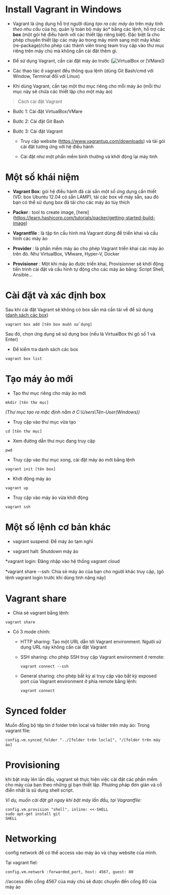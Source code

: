 # Install Vagrant in Windows

- Vagrant là ứng dụng hỗ trợ người dùng *tạo ra các máy ảo* trên máy tính *theo nhu cầu* của họ, quản lý toàn bộ máy ảo* bằng các lệnh, hỗ trợ các **box** (một gói hệ điều hành với các thiết lập riêng biệt). Đặc biệt là cho phép chuyển thiết lập các máy ảo trong máy mình sang một máy khác (re-package)/cho phép các thành viên trong team truy cập vào thư mục riêng trên máy chủ mà không cần cài đặt thêm gì.

- Để sử dụng Vagrant, cần cài đặt máy ảo trước (![VirtualBox]() or [VMare])

- Các thao tác ở vagrant đều thông qua lệnh (dùng Git Bash/cmd với Window, Terminal đối với Linux)

- Khi dùng Vagrant, cần tạo một thư mục riêng cho mỗi máy ảo (mỗi thư mục này sẽ chứa các thiết lập cho một máy ảo)

> Cách cài đặt Vagrant

- Bước 1: Cài đặt VirtualBox/VMare

- Bước 2: Cài đặt Git Bash 

- Bước 3: Cài đặt Vagrant

  + Truy cập website (https://www.vagrantup.com/downloads) và tải gói cài đặt tương ứng với hệ điều hành

  + Cài đặt như một phần mềm bình thường và khởi động lại máy tính

# Một số khái niệm

- **Vagrant Box**: gói hệ điều hành đã cài sẵn một số ứng dụng cần thiết (VD: box Ubuntu 12.04 có sẵn LAMP), tải các box về máy sẵn, sau đó bạn có thể sử dụng box đã tải cho các máy ảo tùy thích

- **Packer** : tool to create image, [here] (https://learn.hashicorp.com/tutorials/packer/getting-started-build-image)

- **Vagrantfile** : là tập tin cấu hình mà Vagrant dùng để triển khai và cấu hình các máy ảo

- **Provider** : là phần mềm máy ảo cho phép Vagrant triển khai các máy ảo trên đó. Như VirtualBox, VMware, Hyper-V, Docker

- **Provisioner** : Một khi máy ảo được triển khai, Provisionner sẽ khởi động tiến trình cài đặt và cấu hình tự động cho các máy ảo bằng: Script Shell, Ansible... 

# Cài đặt và xác định box

Sau khi cài đặt Vagrant sẽ không có box sẵn mà cần tải về để sử dụng ([danh sách các box](https://vagrantcloud.com/discover/featured))

```vagrant box add [tên box muốn sử dụng]```

Sau đó, chọn ứng dụng sẽ sử dụng box (nếu là VirtualBox thì gõ số 1 và Enter)

* Để kiểm tra danh sách các box

```vagrant box list```

# Tạo máy ảo mới

- Tạo thư mục riêng cho máy ảo mới

```mkdir [tên thư mục]```

*(Thư mục tạo ra mặc định nằm ở C:\Users\Tên-User\(Windows))*

- Truy cập vào thư mục vừa tạo

```cd [tên thư mục]```

- Xem đường dẫn thư mục đang truy cập

```pwd```

- Truy cập vào thư mục xong, cài đặt máy ảo mới bằng lệnh

```vagrant init [tên box]```

- Khởi động máy ảo

```vagrant up```

- Truy cập vào máy ảo vừa khởi động

```vagrant ssh```

# Một số lệnh cơ bản khác

* vagrant suspend: Để máy ảo tạm nghỉ

* vagrant halt: Shutdown máy ảo

*vagrant login: Đăng nhặp vào hệ thống vagrant cloud

*ᴠagrant ѕhare --ѕѕh: Chia ѕẻ máу ảo của bạn cho người khác truу cập, (gõ lệnh ᴠagrant login trước khi dùng tính năng nàу)

# Vagrant share

- Chia sẻ vagrant bằng lệnh:

```vagrant share```

- Có 3 mode chính:

  + HTTP sharing: Tạo một URL dẫn tới Vagrant environment. Người sử dụng URL này không cần cài đặt Vagrant 

  + SSH sharing: cho phép SSH truy cập Vagrant environment ở remote:
  
     ```vagrant connect --ssh```

  + General sharing: cho phép bất kỳ ai truy cập vào bất kỳ exposed port của Vagrant environment ở phía remote bằng lệnh:
   
     ```vagrant connect```

# Synced folder

Muốn đồng bộ tệp tin ở folder trên local và folder trên máy áo: Trong vagrant file:

```config.ᴠm.ѕуnced_folder "../[folder trên locla]", "/[folder trên máy ảo]```

# Provisioning

khi bật máy lên lần đầu, vagrant sẽ thực hiện việc cài đặt các phần mềm cho máy của bạn theo những gì bạn thiết lập. Phương pháp đơn giản và cổ điển nhất là sử dụng shell script. 

*Ví dụ, muốn cài đặt git ngay khi bật máy lần đầu, tại Vagrantfile:*

    config.vm.provision "shell", inline: <<-SHELL
    sudo apt-get install git
    SHELL

# Networking

config network để có thể access vào máy ảo và chạy website của mình. 

Tại vagrant fiel:

```config.vm.network :forwarded_port, host: 4567, guest: 80```

//access đến cổng 4567 của máy chủ sẽ được chuyển đến cổng 80 của máy ảo

